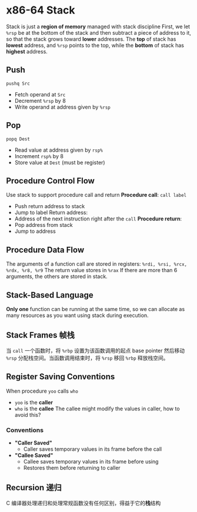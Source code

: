 # x86-64 Stack

Stack is just a **region of memory** managed with stack discipline
First, we let `%rsp` be at the bottom of the stack and then subtract a piece of address to it, so that the stack grows toward **lower** addresses. The **top** of stack has **lowest** address, and `%rsp` points to the top, while the **bottom** of stack has **highest** address.

## Push

`pushq Src`

- Fetch operand at `Src`
- Decrement `%rsp` by 8
- Write operand at address given by `%rsp`

## Pop

`popq Dest`

- Read value at address given by `rsp%`
- Increment `rsp%` by 8
- Store value at `Dest` (must be register)

## Procedure Control Flow

Use stack to support procedure call and return
**Procedure call**: `call label`

- Push return address to stack
- Jump to label
  Return address:
- Address of the next instruction right after the `call`
  **Procedure return**:
- Pop address from stack
- Jump to address

## Procedure Data Flow

The arguments of a function call are stored in registers: `%rdi, %rsi, %rcx, %rdx, %r8, %r9`
The return value stores in `%rax`
If there are more than 6 arguments, the others are stored in stack.

## Stack-Based Language

**Only one** function can be running at the same time, so we can allocate as many resources as you want using stack during execution.

## Stack Frames 帧栈

当 `call` 一个函数时，将 `%rbp` 设置为该函数调用的起点 base pointer 然后移动 `%rsp` 分配栈空间。当函数调用结束时，将 `%rsp` 移回 `%rbp` 释放栈空间。

## Register Saving Conventions

When procedure `yoo` calls `who`

- `yoo` is the **caller**
- `who` is the **callee**
  The callee might modify the values in caller, how to avoid this?

### Conventions

- **"Caller Saved"**
  - Caller saves temporary values in its frame before the call
- **"Callee Saved"**
  - Callee saves temporary values in its frame before using
  - Restores them before returning to caller

## Recursion 递归

C 编译器处理递归和处理常规函数没有任何区别，得益于它的**栈**结构
